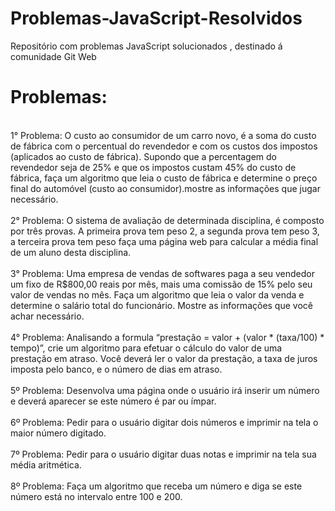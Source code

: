 # Problemas-JavaScript-Resolvidos
Repositório com problemas JavaScript solucionados , destinado á comunidade Git Web

<h1> Problemas: </h1>

<br>
1° Problema: O custo ao consumidor de um carro novo, é  a soma do custo de fábrica com o percentual do revendedor e com os custos dos impostos (aplicados ao custo de fábrica).
Supondo que a percentagem do revendedor seja de 25% e que os impostos custam 45% do custo de fábrica, faça um algoritmo que leia o custo de fábrica e determine o preço final do automóvel (custo ao consumidor).mostre as informações que jugar necessário.
<br><br>
2° Problema: O sistema de avaliação de determinada disciplina, é composto por três provas.
A primeira prova tem peso 2, a segunda prova tem peso 3, a terceira prova tem peso faça uma página web para calcular a média final de um aluno desta disciplina.
<br><br>
3° Problema: Uma empresa de vendas de softwares paga a seu vendedor um fixo de R$800,00 reais por mês, mais uma comissão de 15% pelo seu valor de vendas no mês.  Faça um algoritmo que leia o valor da venda e determine o salário total do funcionário.
Mostre as informações que você achar necessário.
<br><br>
4° Problema:  Analisando a formula “prestação = valor + (valor * (taxa/100) * tempo)”, crie um algoritmo para efetuar o cálculo do valor de uma prestação em atraso. Você deverá ler o valor da prestação, a taxa de juros imposta pelo banco, e o número de dias em atraso.
<br><br>
5º Problema: Desenvolva uma página onde o usuário irá inserir um número e deverá aparecer se este número é par ou ímpar.
<br><br>
6º Problema: Pedir para o usuário digitar dois números e imprimir na tela o maior número digitado.
<br><br>
7º Problema: Pedir para o usuário digitar duas notas e imprimir na tela sua média aritmética.
<br><br>
8º Problema: Faça um algoritmo que receba um número e diga se este número está no intervalo entre 100 e 200.

